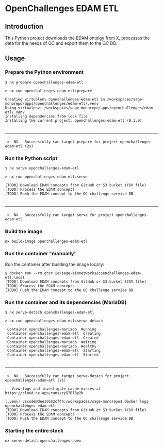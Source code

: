 # OpenChallenges EDAM ETL

## Introduction

This Python project downloads the EDAM ontolgy from X, processes the data for the needs of OC and
export them to the OC DB.

## Usage

### Prepare the Python environment

```
$ nx prepare openchallenges-edam-etl

> nx run openchallenges-edam-etl:prepare

Creating virtualenv openchallenges-edam-etl in /workspaces/sage-monorepo/apps/openchallenges/edam-etl/.venv
Using virtualenv: /workspaces/sage-monorepo/apps/openchallenges/edam-etl/.venv
Installing dependencies from lock file
Installing the current project: openchallenges-edam-etl (0.1.0)

 ——————————————————————————————————————————————————————————————————————————————————————————————————————————————————————————————————————————————————

 >  NX   Successfully ran target prepare for project openchallenges-edam-etl (2s)
```

### Run the Python script

```
$ nx serve openchallenges-edam-etl

> nx run openchallenges-edam-etl:serve

[TODO] Download EDAM concepts from GitHub or S3 bucket (CSV file)
[TODO] Process the EDAM concepts
[TODO] Push the EDAM concept to the OC challenge service DB

 ——————————————————————————————————————————————————————————————————————————————————————————————————————————————————————————————————————————————————

 >  NX   Successfully ran target serve for project openchallenges-edam-etl
```

### Build the image

```
nx build-image openchallenges-edam-etl
```

### Run the container "manually"

Run the container after building the image locally:

```
$ docker run --rm ghcr.io/sage-bionetworks/openchallenges-edam-etl:local
[TODO] Download EDAM concepts from GitHub or S3 bucket (CSV file)
[TODO] Process the EDAM concepts
[TODO] Push the EDAM concept to the OC challenge service DB
```

### Run the container and its dependencies (MariaDB)

```
$ nx serve-detach openchallenges-edam-etl

> nx run openchallenges-edam-etl:serve-detach

 Container openchallenges-mariadb  Running
 Container openchallenges-edam-etl  Creating
 Container openchallenges-edam-etl  Created
 Container openchallenges-mariadb  Waiting
 Container openchallenges-mariadb  Healthy
 Container openchallenges-edam-etl  Starting
 Container openchallenges-edam-etl  Started

 ——————————————————————————————————————————————————————————————————————————————————————————————————————————————————————————————————————————————

 >  NX   Successfully ran target serve-detach for project openchallenges-edam-etl (2s)

   View logs and investigate cache misses at https://cloud.nx.app/runs/cy57Bl3y2b

(.venv) vscode@dee30b82cf44:/workspaces/sage-monorepo$ docker logs openchallenges-edam-etl
[TODO] Download EDAM concepts from GitHub or S3 bucket (CSV file)
[TODO] Process the EDAM concepts
[TODO] Push the EDAM concept to the OC challenge service DB
```

### Starting the entire stack

```
nx serve-detach openchallenges-apex
```
